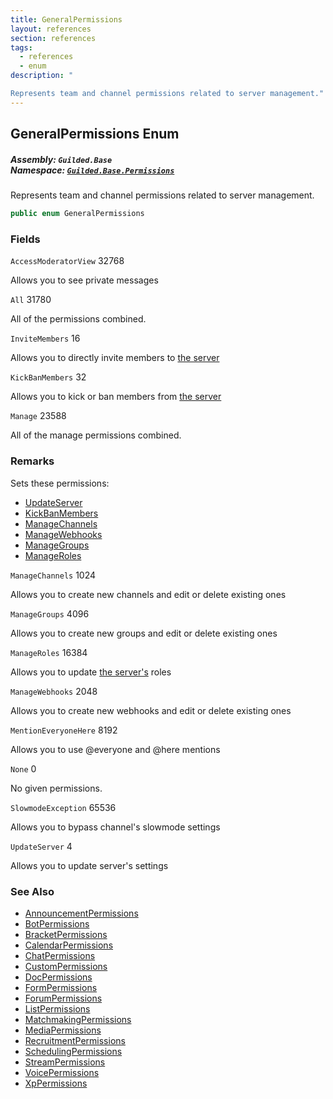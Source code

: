 ```yaml
---
title: GeneralPermissions
layout: references
section: references
tags:
  - references
  - enum
description: "

Represents team and channel permissions related to server management."
---
```


## GeneralPermissions Enum
##### **Assembly:** `Guilded.Base`<br/>**Namespace:** [`Guilded.Base.Permissions`](Guilded.Base.Permissions 'Guilded.Base.Permissions')

Represents team and channel permissions related to server management.

```csharp
public enum GeneralPermissions
```
### Fields

<a name='Guilded.Base.Permissions.GeneralPermissions.AccessModeratorView'></a>

`AccessModeratorView` 32768

Allows you to see private messages

<a name='Guilded.Base.Permissions.GeneralPermissions.All'></a>

`All` 31780

All of the permissions combined.

<a name='Guilded.Base.Permissions.GeneralPermissions.InviteMembers'></a>

`InviteMembers` 16

Allows you to directly invite members to [the server](Server 'Guilded.Base.Servers.Server')

<a name='Guilded.Base.Permissions.GeneralPermissions.KickBanMembers'></a>

`KickBanMembers` 32

Allows you to kick or ban members from [the server](Server 'Guilded.Base.Servers.Server')

<a name='Guilded.Base.Permissions.GeneralPermissions.Manage'></a>

`Manage` 23588

All of the manage permissions combined.

### Remarks
  
Sets these permissions:  
- [UpdateServer](GeneralPermissions#Guilded.Base.Permissions.GeneralPermissions.UpdateServer 'Guilded.Base.Permissions.GeneralPermissions.UpdateServer')  
- [KickBanMembers](GeneralPermissions#Guilded.Base.Permissions.GeneralPermissions.KickBanMembers 'Guilded.Base.Permissions.GeneralPermissions.KickBanMembers')  
- [ManageChannels](GeneralPermissions#Guilded.Base.Permissions.GeneralPermissions.ManageChannels 'Guilded.Base.Permissions.GeneralPermissions.ManageChannels')  
- [ManageWebhooks](GeneralPermissions#Guilded.Base.Permissions.GeneralPermissions.ManageWebhooks 'Guilded.Base.Permissions.GeneralPermissions.ManageWebhooks')  
- [ManageGroups](GeneralPermissions#Guilded.Base.Permissions.GeneralPermissions.ManageGroups 'Guilded.Base.Permissions.GeneralPermissions.ManageGroups')  
- [ManageRoles](GeneralPermissions#Guilded.Base.Permissions.GeneralPermissions.ManageRoles 'Guilded.Base.Permissions.GeneralPermissions.ManageRoles')

<a name='Guilded.Base.Permissions.GeneralPermissions.ManageChannels'></a>

`ManageChannels` 1024

Allows you to create new channels and edit or delete existing ones

<a name='Guilded.Base.Permissions.GeneralPermissions.ManageGroups'></a>

`ManageGroups` 4096

Allows you to create new groups and edit or delete existing ones

<a name='Guilded.Base.Permissions.GeneralPermissions.ManageRoles'></a>

`ManageRoles` 16384

Allows you to update [the server's](Server 'Guilded.Base.Servers.Server') roles

<a name='Guilded.Base.Permissions.GeneralPermissions.ManageWebhooks'></a>

`ManageWebhooks` 2048

Allows you to create new webhooks and edit or delete existing ones

<a name='Guilded.Base.Permissions.GeneralPermissions.MentionEveryoneHere'></a>

`MentionEveryoneHere` 8192

Allows you to use @everyone and @here mentions

<a name='Guilded.Base.Permissions.GeneralPermissions.None'></a>

`None` 0

No given permissions.

<a name='Guilded.Base.Permissions.GeneralPermissions.SlowmodeException'></a>

`SlowmodeException` 65536

Allows you to bypass channel's slowmode settings

<a name='Guilded.Base.Permissions.GeneralPermissions.UpdateServer'></a>

`UpdateServer` 4

Allows you to update server's settings

### See Also
- [AnnouncementPermissions](AnnouncementPermissions 'Guilded.Base.Permissions.AnnouncementPermissions')
- [BotPermissions](BotPermissions 'Guilded.Base.Permissions.BotPermissions')
- [BracketPermissions](BracketPermissions 'Guilded.Base.Permissions.BracketPermissions')
- [CalendarPermissions](CalendarPermissions 'Guilded.Base.Permissions.CalendarPermissions')
- [ChatPermissions](ChatPermissions 'Guilded.Base.Permissions.ChatPermissions')
- [CustomPermissions](CustomPermissions 'Guilded.Base.Permissions.CustomPermissions')
- [DocPermissions](DocPermissions 'Guilded.Base.Permissions.DocPermissions')
- [FormPermissions](FormPermissions 'Guilded.Base.Permissions.FormPermissions')
- [ForumPermissions](ForumPermissions 'Guilded.Base.Permissions.ForumPermissions')
- [ListPermissions](ListPermissions 'Guilded.Base.Permissions.ListPermissions')
- [MatchmakingPermissions](MatchmakingPermissions 'Guilded.Base.Permissions.MatchmakingPermissions')
- [MediaPermissions](MediaPermissions 'Guilded.Base.Permissions.MediaPermissions')
- [RecruitmentPermissions](RecruitmentPermissions 'Guilded.Base.Permissions.RecruitmentPermissions')
- [SchedulingPermissions](SchedulingPermissions 'Guilded.Base.Permissions.SchedulingPermissions')
- [StreamPermissions](StreamPermissions 'Guilded.Base.Permissions.StreamPermissions')
- [VoicePermissions](VoicePermissions 'Guilded.Base.Permissions.VoicePermissions')
- [XpPermissions](XpPermissions 'Guilded.Base.Permissions.XpPermissions')